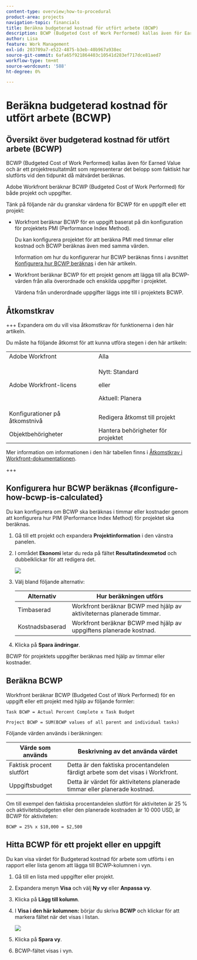 ```yaml
---
content-type: overview;how-to-procedural
product-area: projects
navigation-topic: financials
title: Beräkna budgeterad kostnad för utfört arbete (BCWP)
description: BCWP (Budgeted Cost of Work Performed) kallas även för Earned Value och är ett projektresultatmått som representerar det belopp som faktiskt har slutförts vid den tidpunkt då mätvärdet beräknas.
author: Lisa
feature: Work Management
exl-id: 203709a7-e522-4875-b3eb-40b967a938ec
source-git-commit: 6afa65f921864403c10541d283ef717dce81aed7
workflow-type: tm+mt
source-wordcount: '588'
ht-degree: 0%

---
```


# Beräkna budgeterad kostnad för utfört arbete (BCWP)

## Översikt över budgeterad kostnad för utfört arbete (BCWP)

BCWP (Budgeted Cost of Work Performed) kallas även för Earned Value och är ett projektresultatmått som representerar det belopp som faktiskt har slutförts vid den tidpunkt då mätvärdet beräknas.

Adobe Workfront beräknar BCWP (Budgeted Cost of Work Performed) för både projekt och uppgifter.

Tänk på följande när du granskar värdena för BCWP för en uppgift eller ett projekt:

* Workfront beräknar BCWP för en uppgift baserat på din konfiguration för projektets PMI (Performance Index Method).

  Du kan konfigurera projektet för att beräkna PMI med timmar eller kostnad och BCWP beräknas även med samma värden.

  Information om hur du konfigurerar hur BCWP beräknas finns i avsnittet [Konfigurera hur BCWP beräknas](#configure-how-bcwp-is-calculated) i den här artikeln.

* Workfront beräknar BCWP för ett projekt genom att lägga till alla BCWP-värden från alla överordnade och enskilda uppgifter i projektet.

  Värdena från underordnade uppgifter läggs inte till i projektets BCWP.

## Åtkomstkrav

+++ Expandera om du vill visa åtkomstkrav för funktionerna i den här artikeln.

Du måste ha följande åtkomst för att kunna utföra stegen i den här artikeln:

<table style="table-layout:auto"> 
 <col> 
 <col> 
 <tbody> 
  <tr> 
   <td role="rowheader">Adobe Workfront</td> 
   <td>Alla</td> 
  </tr> 
  <tr> 
   <td role="rowheader">Adobe Workfront-licens</td> 
   <td>
   <p>Nytt: Standard</p>
   <p>eller</p>
   <p>Aktuell: Planera</p></td> 
  </tr> 
  <tr> 
   <td role="rowheader">Konfigurationer på åtkomstnivå</td> 
   <td>Redigera åtkomst till projekt</td> 
  </tr> 
  <tr> 
   <td role="rowheader">Objektbehörigheter</td> 
   <td>Hantera behörigheter för projektet</td> 
  </tr> 
 </tbody> 
</table>

Mer information om informationen i den här tabellen finns i [Åtkomstkrav i Workfront-dokumentationen](/help/quicksilver/administration-and-setup/add-users/access-levels-and-object-permissions/access-level-requirements-in-documentation.md).

+++

## Konfigurera hur BCWP beräknas {#configure-how-bcwp-is-calculated}

Du kan konfigurera om BCWP ska beräknas i timmar eller kostnader genom att konfigurera hur PIM (Performance Index Method) för projektet ska beräknas.

1. Gå till ett projekt och expandera **Projektinformation** i den vänstra panelen.
1. I området **Ekonomi** letar du reda på fältet **Resultatindexmetod** och dubbelklickar för att redigera det.

   ![](assets/pim-options-hour-cost-based-nwe.png)

1. Välj bland följande alternativ:

   | Alternativ | Hur beräkningen utförs |
   |---|---|
   | Timbaserad | Workfront beräknar BCWP med hjälp av aktiviteternas planerade timmar. |
   | Kostnadsbaserad | Workfront beräknar BCWP med hjälp av uppgiftens planerade kostnad. |

1. Klicka på **Spara ändringar**.

BCWP för projektets uppgifter beräknas med hjälp av timmar eller kostnader.

## Beräkna BCWP

Workfront beräknar BCWP (Budgeted Cost of Work Performed) för en uppgift eller ett projekt med hjälp av följande formler:

```
Task BCWP = Actual Percent Complete x Task Budget
```

```
Project BCWP = SUM(BCWP values of all parent and individual tasks)
```

Följande värden används i beräkningen:

| Värde som används | Beskrivning av det använda värdet |
|---|---|
| Faktisk procent slutfört | Detta är den faktiska procentandelen färdigt arbete som det visas i Workfront. |
| Uppgiftsbudget | Detta är värdet för aktivitetens planerade timmar eller planerade kostnad. |

Om till exempel den faktiska procentandelen slutfört för aktiviteten är 25 % och aktivitetsbudgeten eller den planerade kostnaden är 10 000 USD, är BCWP för aktiviteten:

```
BCWP = 25% x $10,000 = $2,500
```

## Hitta BCWP för ett projekt eller en uppgift

Du kan visa värdet för Budgeterad kostnad för arbete som utförts i en rapport eller lista genom att lägga till BCWP-kolumnen i vyn.

1. Gå till en lista med uppgifter eller projekt.
1. Expandera menyn **Visa** och välj **Ny vy** eller **Anpassa vy**.

1. Klicka på **Lägg till kolumn**.
1. I **Visa i den här kolumnen:** börjar du skriva **BCWP** och klickar för att markera fältet när det visas i listan.

   ![](assets/bcwp-project-view.png)

1. Klicka på **Spara vy**.
1. BCWP-fältet visas i vyn.
